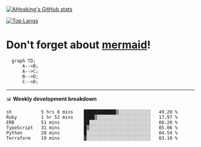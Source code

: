 [![AHosking's GitHub stats](https://github-readme-stats.vercel.app/api?username=ahosking&count_private=true&show_icons=true&theme=onedark&hide_rank=true&include_all_commits=true)](https://github.com/ahosking)

[![Top Langs](https://github-readme-stats.vercel.app/api/top-langs/?username=ahosking&layout=compact&theme=onedark)](https://github.com/ahosking)


# Don't forget about [mermaid](https://github.blog/2022-02-14-include-diagrams-markdown-files-mermaid/)!

```mermaid
  graph TD;
      A-->B;
      A-->C;
      B-->D;
      C-->D;
```
-------

📊 **Weekly development breakdown**

<!--START_SECTION:waka-->

```text
sh           5 hrs 6 mins    ████████████▒░░░░░░░░░░░░   49.20 %
Ruby         1 hr 52 mins    ████▒░░░░░░░░░░░░░░░░░░░░   17.97 %
ERB          51 mins         ██░░░░░░░░░░░░░░░░░░░░░░░   08.20 %
TypeScript   31 mins         █▒░░░░░░░░░░░░░░░░░░░░░░░   05.06 %
Python       28 mins         █░░░░░░░░░░░░░░░░░░░░░░░░   04.54 %
Terraform    19 mins         ▓░░░░░░░░░░░░░░░░░░░░░░░░   03.10 %
```

<!--END_SECTION:waka-->
